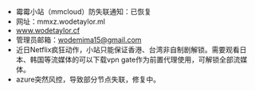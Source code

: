 - 霉霉小站（mmcloud）防失联通知：已恢复
- 网址：mmxz.wodetaylor.ml
- www.wodetaylor.cf
- 管理员邮箱：wodemima15@gmail.com
- 近日Netflix疯狂动作，小站只能保证香港、台湾非自制剧解锁。需要观看日本、韩国等流媒体的可以下载vpn gate作为前置代理使用，可解锁全部流媒体。
- azure突然风控，导致部分节点失联，修复中。

<!---
wodemima15/wodemima15 is a ✨ special ✨ repository because its `README.md` (this file) appears on your GitHub profile.
You can click the Preview link to take a look at your changes.
--->
